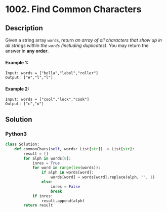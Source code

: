 # 1002. Find Common Characters


## Description
Given a string array `words`, return *an array of all characters that show up in all strings within the *`words`* (including duplicates)*. You may return the answer in **any order**.

#### Example 1:
```
Input: words = ["bella","label","roller"]
Output: ["e","l","l"]
```

#### Example 2:
```
Input: words = ["cool","lock","cook"]
Output: ["c","o"]
```


## Solution

### Python3
```python
class Solution:
    def commonChars(self, words: List[str]) -> List[str]:
        result = []
        for alph in words[0]:
            inres = True
            for word in range(len(words)):
                if alph in words[word]:
                    words[word] = words[word].replace(alph, "", 1)
                else:
                    inres = False
                    break
            if inres:
                result.append(alph)
        return result
```

